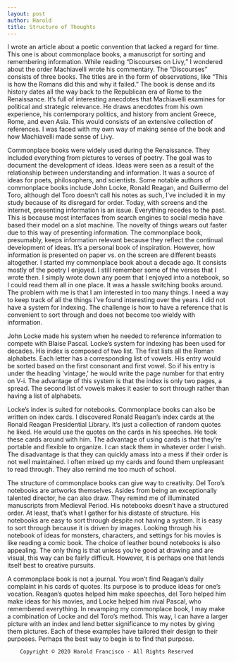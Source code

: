 ```yaml
---
layout: post
author: Harold
title: Structure of Thoughts
---
```


I wrote an article about a poetic convention that lacked a regard for time. This one is about commonplace books, a manuscript for sorting and remembering information. While reading “Discourses on Livy,” I wondered about the order Machiavelli wrote his commentary. The “Discourses” consists of three books. The titles are in the form of observations, like “This is how the Romans did this and why it failed.” The book is dense and its history dates all the way back to the Republican era of Rome to the Renaissance. It’s full of interesting anecdotes that Machiavelli examines for political and strategic relevance. He draws anecdotes from his own experience, his contemporary politics, and history from ancient Greece, Rome, and even Asia. This would consists of an extensive collection of references. I was faced with my own way of making sense of the book and how Machiavelli made sense of Livy. 

Commonplace books were widely used during the Renaissance. They included everything from pictures to verses of poetry. The goal was to document the development of ideas. Ideas were seen as a result of the relationship between understanding and information. It was a source of ideas for poets, philosophers, and scientists. Some notable authors of commonplace books include John Locke, Ronald Reagan, and Guillermo del Toro, although del Toro doesn’t call his notes as such, I’ve included it in my study because of its disregard for order. Today, with screens and the internet, presenting information is an issue. Everything recedes to the past. This is because most interfaces from search engines to social media have based their model on a slot machine. The novelty of things wears out faster due to this way of presenting information. The commonplace book, presumably, keeps information relevant because they reflect the continual development of ideas. It’s a personal book of inspiration. However, how information is presented on paper vs. on the screen are different beasts altogether. I started my commonplace book about a decade ago. It consists mostly of the poetry I enjoyed. I still remember some of the verses that I wrote then. I simply wrote down any poem that I enjoyed into a notebook, so I could read them all in one place. It was a hassle switching books around. The problem with me is that I am interested in too many things. I need a way to keep track of all the things I’ve found interesting over the years. I did not have a system for indexing. The challenge is how to have a reference that is convenient to sort through and does not become too wieldy with information. 

John Locke made his system when he needed to reference information to compete with Blaise Pascal. Locke’s system for indexing has been used for decades. His index is composed of two list. The first lists all the Roman alphabets. Each letter has a corresponding list of vowels. His entry would be sorted based on the first consonant and first vowel. So if his entry is under the heading 'vintage,' he would write the page number for that entry on V-i. The advantage of this system is that the index is only two pages, a spread. The second list of vowels makes it easier to sort through rather than having a list of alphabets. 

Locke’s index is suited for notebooks. Commonplace books can also be written on index cards. I discovered Ronald Reagan’s index cards at the Ronald Reagan  Presidential Library. It’s just a collection of random quotes he liked. He would use the quotes on the cards in his speeches. He took these cards around with him. The advantage of using cards is that they're portable and flexible to organize. I can stack them in whatever order I wish. The disadvantage is that they can quickly amass into a mess if their order is not well maintained. I often mixed up my cards and found them unpleasant to read through. They also remind me too much of school. 

The structure of commonplace books can give way to creativity. Del Toro’s notebooks are artworks themselves. Asides from being an exceptionally talented director, he can also draw. They remind me of illuminated manuscripts from Medieval Period. His notebooks doesn’t have a structured order. At least, that’s what I gather for his distaste of structure. His notebooks are easy to sort through despite not having a system. It is easy to sort through because it is driven by images. Looking through his notebook of ideas for monsters, characters, and settings for his movies is like reading a comic book. The choice of leather bound notebooks is also appealing. The only thing is that unless you’re good at drawing and are visual, this way can be fairly difficult. However, it is perhaps one that lends itself best to creative pursuits. 

A commonplace book is not a journal. You won’t find Reagan’s daily complaint in his cards of quotes. Its purpose is to produce ideas for one’s vocation. Reagan’s quotes helped him make speeches, del Toro helped him make ideas for his movies, and Locke helped him rival Pascal, who remembered everything. In revamping my commonplace book, I may make a combination of Locke and del Toro’s method. This way, I can have a larger picture with an index and lend better significance to my notes by giving them pictures. Each of these examples have tailored their design to their purposes. Perhaps the best way to begin is to find that purpose. 


		Copyright © 2020 Harold Francisco - All Rights Reserved